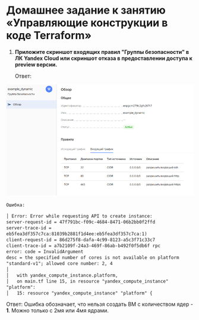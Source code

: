 # Домашнее задание к занятию «Управляющие конструкции в коде Terraform»

1. **Приложите скриншот входящих правил "Группы безопасности" в ЛК Yandex Cloud или скриншот отказа в предоставлении доступа к preview версии.**

    Ответ:
    
![](Capture28.png)

    Ошибка:
```
│ Error: Error while requesting API to create instance:
server-request-id = 47f791bc-f09c-4684-8471-06b2bb0f2ffd
server-trace-id = eb5fea3df357c7ca:81039b2881f1d4ee:eb5fea3df357c7ca:1)
client-request-id = 86d275f8-dafa-4c99-8123-a5c3f71c33c7
client-trace-id = a7b2109f-24a3-469f-86ab-b492f0f5db6f rpc
error: code = InvalidArgument
desc = the specified number of cores is not available on platform "standard-v1"; allowed core number: 2, 4
│
│   with yandex_compute_instance.platform,
│   on main.tf line 15, in resource "yandex_compute_instance" "platform":
│   15: resource "yandex_compute_instance" "platform" {
```

   Ответ: Ошибка обозначает, что нельзя создать ВМ с количеством ядер - **1**. Можно только с 2мя или 4мя ядрами.
